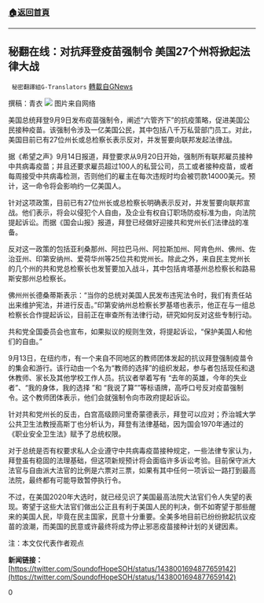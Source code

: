 ###  [:house:返回首頁](https://github.com/ourhimalayas/txt)
---


## 秘翻在线：对抗拜登疫苗强制令 美国27个州将掀起法律大战
` 秘密翻譯組G-Translators` [轉載自GNews](https://gnews.org/zh-hans/1533955/)

撰稿：青衣
![](https://assets.gnews.org/wp-content/uploads/2021/09/图片1-46.png)
图片来自网络

美国总统拜登9月9日发布疫苗强制令，阐述“六管齐下”的抗疫策略，促进美国公民接种疫苗。该强制令涉及一亿美国公民，其中包括八千万私营部门员工。对此，美国目前已有27位州长或总检察长表示反对，并发誓要向联邦发起法律战。

据《希望之声》9月14日报道，拜登要求从9月20日开始，强制所有联邦雇员接种中共病毒疫苗；并且还要求雇员超过100人的私营公司，员工或者接种疫苗，或者每周接受中共病毒检测，否则他们的雇主在每次违规时均会被罚款14000美元。预计，这一命令将会影响约一亿美国人。

针对这项政策，目前已有27位州长或总检察长明确表示反对，并发誓要向联邦宣战。他们表示，将会以侵犯个人自由，及企业有权自订职场防疫标准为由，向法院提起诉讼。而据《国会山报》报道，拜登已经做好迎接共和党州长们法律战的准备。

反对这一政策的包括亚利桑那州、阿拉巴马州、阿拉斯加州、阿肯色州、佛州、佐治亚州、印第安纳州、爱荷华州等25位共和党州长。除此之外，来自民主党州长的几个州的共和党总检察长也发誓要加入战斗，其中包括肯塔基州总检察长和路易斯安那州总检察长。

佛州州长德桑蒂斯表示：“当你的总统对美国人民发布违宪法令时，我们有责任站出来维护宪法，并进行反击。”印第安纳州总检察长罗基塔也表示，他正在与一组总检察长合作提起诉讼，目前正在审查所有法律行动，研究如何反对这些专制行动。

共和党全国委员会也宣布，如果拟议的规则生效，将提起诉讼，“保护美国人和他们的自由。”

9月13日，在纽约市，有一个来自不同地区的教师团体发起的抗议拜登强制疫苗令的集会和游行。该行动由一个名为“教师的选择”的组织发起，参与者包括现任和退休教师、家长及其他学校工作人员。抗议者举着写有 “去年的英雄，今年的失业者”、“我的身体，我的选择 ”和 “我说了算””等标语牌，高呼口号反对疫苗强制令。这个教师团体表示，他们会就强制令向市政府提起诉讼。

针对共和党州长的反击，白宫高级顾问里奇蒙德表示，拜登可以应对；乔治城大学公共卫生法教授高斯丁也分析认为，拜登有法律基础，因为国会1970年通过的《职业安全卫生法》赋予了总统权限。

对于总统是否有权要求私人企业遵守中共病毒疫苗接种规定，一些法律专家认为，拜登虽有稳固的法理基础，但这项新规预计将会面临许多诉讼考验。目前保守派大法官与自由派大法官的比例是六票对三票，如果有其中任何一项诉讼一路打到最高法院，最终都有可能导致暂停执行令。

不过，在美国2020年大选时，就已经见识了美国最高法院大法官们令人失望的表现。寄望于这些大法官们做出公正且有利于美国人民的判决，倒不如寄望于那些醒来的美国人民，毕竟在民主国家，民意十分重要。全美多地目前已纷纷掀起抗议疫苗的浪潮，而美国的民意或许最终将成为停止邪恶疫苗接种计划的关键因素。

注：本文仅代表作者观点

**新闻链接：**[https://twitter.com/SoundofHopeSOH/status/1438001694877659142](https://twitter.com/SoundofHopeSOH/status/1438001694877659142)

0
